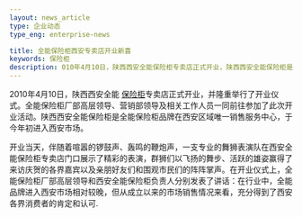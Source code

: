 ```yaml
---
layout: news_article
type: 企业动态
type_eng: enterprise-news

title: 全能保险柜西安专卖店开业新喜
keywords: 保险柜
description: 010年4月10日，陕西西安全能保险柜专卖店正式开业，陕西西安全能保险柜是全能保险柜品牌在西安区域唯一销售服务中心，于今年初进入西安市场。
---
```

2010年4月10日，陕西西安全能 [保险柜](http://www.qnn.com.cn/)专卖店正式开业，并隆重举行了开业仪式。全能保险柜厂部高层领导、营销部领导及相关工作人员一同前往参加了此次开业活动。陕西西安全能保险柜是全能保险柜品牌在西安区域唯一销售服务中心，于今年初进入西安市场。

开业当天，伴随着喧嚣的锣鼓声、轰鸣的鞭炮声，一支专业的舞狮表演队在西安全能保险柜专卖店门口展示了精彩的表演，群狮们以飞扬的舞步、活跃的雄姿赢得了来访庆贺的各界嘉宾以及亲朋好友们和围观市民们的阵阵掌声。在开业仪式上，全能保险柜厂部高层领导和西安全能保险柜负责人分别发表了讲话：在行业中，全能品牌进入西安市场相对较晚，但从成立以来的市场销售情况来看，充分得到了西安各界消费者的肯定和认可.
